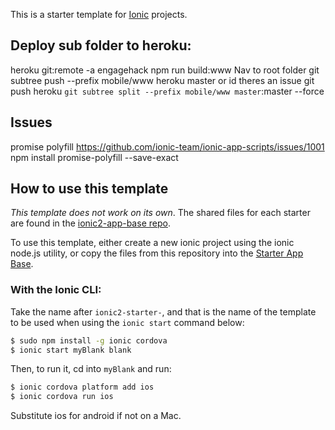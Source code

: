 This is a starter template for [Ionic](http://ionicframework.com/docs/) projects.

## Deploy sub folder to heroku:
heroku git:remote -a engagehack
npm run build:www
Nav to root folder
git subtree push --prefix mobile/www heroku master
or id theres an issue
git push heroku `git subtree split --prefix mobile/www master`:master --force

## Issues
promise polyfill
https://github.com/ionic-team/ionic-app-scripts/issues/1001
npm install promise-polyfill --save-exact

## How to use this template

*This template does not work on its own*. The shared files for each starter are found in the [ionic2-app-base repo](https://github.com/ionic-team/ionic2-app-base).

To use this template, either create a new ionic project using the ionic node.js utility, or copy the files from this repository into the [Starter App Base](https://github.com/ionic-team/ionic2-app-base).

### With the Ionic CLI:

Take the name after `ionic2-starter-`, and that is the name of the template to be used when using the `ionic start` command below:

```bash
$ sudo npm install -g ionic cordova
$ ionic start myBlank blank
```

Then, to run it, cd into `myBlank` and run:

```bash
$ ionic cordova platform add ios
$ ionic cordova run ios
```

Substitute ios for android if not on a Mac.

